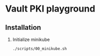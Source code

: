 # Vault PKI playground

## Installation

1. Initialize minikube
   ```shell
   ./scripts/00_minikube.sh
   ```
